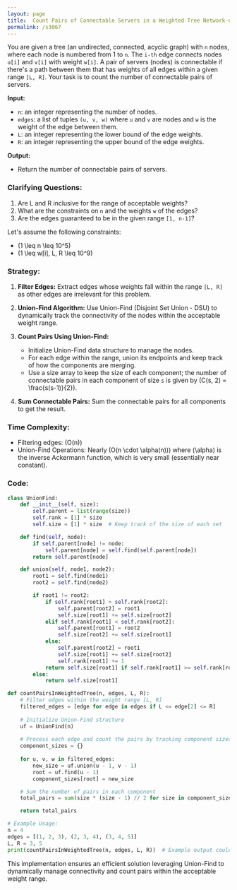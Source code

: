```yaml
---
layout: page
title:  Count Pairs of Connectable Servers in a Weighted Tree Network-out
permalink: /s3067
---
```


You are given a tree (an undirected, connected, acyclic graph) with `n` nodes, where each node is numbered from 1 to `n`. The `i-th` edge connects nodes `u[i]` and `v[i]` with weight `w[i]`. A pair of servers (nodes) is connectable if there's a path between them that has weights of all edges within a given range `[L, R]`. Your task is to count the number of connectable pairs of servers.

**Input:**
- `n`: an integer representing the number of nodes.
- `edges`: a list of tuples `(u, v, w)` where `u` and `v` are nodes and `w` is the weight of the edge between them.
- `L`: an integer representing the lower bound of the edge weights.
- `R`: an integer representing the upper bound of the edge weights.

**Output:**
- Return the number of connectable pairs of servers.

### Clarifying Questions:

1. Are L and R inclusive for the range of acceptable weights?
2. What are the constraints on `n` and the weights `w` of the edges?
3. Are the edges guaranteed to be in the given range `[1, n-1]`?

Let's assume the following constraints:
- \(1 \leq n \leq 10^5\)
- \(1 \leq w[i], L, R \leq 10^9\)

### Strategy:

1. **Filter Edges:** Extract edges whose weights fall within the range `[L, R]` as other edges are irrelevant for this problem.
   
2. **Union-Find Algorithm:** Use Union-Find (Disjoint Set Union - DSU) to dynamically track the connectivity of the nodes within the acceptable weight range.
   
3. **Count Pairs Using Union-Find:**
   - Initialize Union-Find data structure to manage the nodes.
   - For each edge within the range, union its endpoints and keep track of how the components are merging.
   - Use a size array to keep the size of each component; the number of connectable pairs in each component of size `s` is given by \(C(s, 2) = \frac{s(s-1)}{2}\).

4. **Sum Connectable Pairs:** Sum the connectable pairs for all components to get the result.

### Time Complexity:

- Filtering edges: \(O(n)\)
- Union-Find Operations: Nearly \(O(n \cdot \alpha(n))\) where \(\alpha\) is the inverse Ackermann function, which is very small (essentially near constant).

### Code:

```python
class UnionFind:
    def __init__(self, size):
        self.parent = list(range(size))
        self.rank = [1] * size
        self.size = [1] * size  # Keep track of the size of each set

    def find(self, node):
        if self.parent[node] != node:
            self.parent[node] = self.find(self.parent[node])
        return self.parent[node]

    def union(self, node1, node2):
        root1 = self.find(node1)
        root2 = self.find(node2)

        if root1 != root2:
            if self.rank[root1] > self.rank[root2]:
                self.parent[root2] = root1
                self.size[root1] += self.size[root2]
            elif self.rank[root1] < self.rank[root2]:
                self.parent[root1] = root2
                self.size[root2] += self.size[root1]
            else:
                self.parent[root2] = root1
                self.size[root1] += self.size[root2]
                self.rank[root1] += 1
            return self.size[root1] if self.rank[root1] >= self.rank[root2] else self.size[root2]
        else:
            return self.size[root1]

def countPairsInWeightedTree(n, edges, L, R):
    # Filter edges within the weight range [L, R]
    filtered_edges = [edge for edge in edges if L <= edge[2] <= R]
    
    # Initialize Union-Find structure
    uf = UnionFind(n)
    
    # Process each edge and count the pairs by tracking component sizes
    component_sizes = {}
    
    for u, v, w in filtered_edges:
        new_size = uf.union(u - 1, v - 1)
        root = uf.find(u - 1)
        component_sizes[root] = new_size

    # Sum the number of pairs in each component
    total_pairs = sum(size * (size - 1) // 2 for size in component_sizes.values())

    return total_pairs

# Example Usage:
n = 4
edges = [(1, 2, 3), (2, 3, 4), (3, 4, 5)]
L, R = 3, 5
print(countPairsInWeightedTree(n, edges, L, R))  # Example output could be the number of connectable pairs
```

This implementation ensures an efficient solution leveraging Union-Find to dynamically manage connectivity and count pairs within the acceptable weight range.